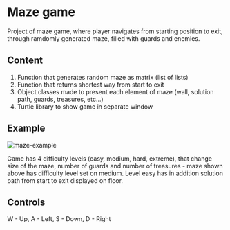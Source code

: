 # Maze game
Project of maze game, where player navigates from starting position to exit, through ramdomly generated maze, filled with guards and enemies.

## Content
1. Function that generates random maze as matrix (list of lists)
2. Function that returns shortest way from start to exit
3. Object classes made to present each element of maze (wall, solution path, guards, treasures, etc...)
4. Turtle library to show game in separate window

## Example
![maze-example](https://user-images.githubusercontent.com/123515299/215509446-85b5bdd6-9ede-4a51-a06f-03429e660ef3.png)

Game has 4 difficulty levels (easy, medium, hard, extreme), that change size of the maze, number of guards and number of treasures - maze shown above has difficulty level set on medium. Level easy has in addition solution path from start to exit displayed on floor.

## Controls
W - Up, A - Left, S - Down, D - Right
